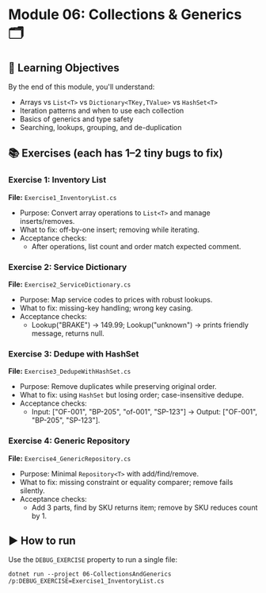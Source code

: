 # Module 06: Collections & Generics 🗂️

## 🎯 Learning Objectives
By the end of this module, you'll understand:
- Arrays vs `List<T>` vs `Dictionary<TKey,TValue>` vs `HashSet<T>`
- Iteration patterns and when to use each collection
- Basics of generics and type safety
- Searching, lookups, grouping, and de-duplication

## 📚 Exercises (each has 1–2 tiny bugs to fix)

### Exercise 1: Inventory List
**File:** `Exercise1_InventoryList.cs`
- Purpose: Convert array operations to `List<T>` and manage inserts/removes.
- What to fix: off-by-one insert; removing while iterating.
- Acceptance checks:
  - After operations, list count and order match expected comment.

### Exercise 2: Service Dictionary
**File:** `Exercise2_ServiceDictionary.cs`
- Purpose: Map service codes to prices with robust lookups.
- What to fix: missing-key handling; wrong key casing.
- Acceptance checks:
  - Lookup("BRAKE") → 149.99; Lookup("unknown") → prints friendly message, returns null.

### Exercise 3: Dedupe with HashSet
**File:** `Exercise3_DedupeWithHashSet.cs`
- Purpose: Remove duplicates while preserving original order.
- What to fix: using `HashSet` but losing order; case-insensitive dedupe.
- Acceptance checks:
  - Input: ["OF-001", "BP-205", "of-001", "SP-123"] → Output: ["OF-001", "BP-205", "SP-123"].

### Exercise 4: Generic Repository
**File:** `Exercise4_GenericRepository.cs`
- Purpose: Minimal `Repository<T>` with add/find/remove.
- What to fix: missing constraint or equality comparer; remove fails silently.
- Acceptance checks:
  - Add 3 parts, find by SKU returns item; remove by SKU reduces count by 1.

## ▶️ How to run
Use the `DEBUG_EXERCISE` property to run a single file:
```
dotnet run --project 06-CollectionsAndGenerics /p:DEBUG_EXERCISE=Exercise1_InventoryList.cs
```
